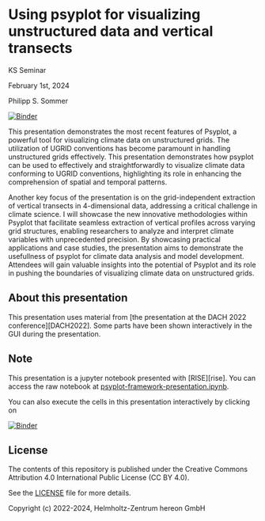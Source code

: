# Using psyplot for visualizing unstructured data and vertical transects

KS Seminar

February 1st, 2024

Philipp S. Sommer

[![Binder](https://mybinder.org/badge_logo.svg)](https://mybinder.org/v2/gh/Chilipp/psyplot-KS-Seminar-20240201/main?filepath=psyplot-framework-presentation.ipynb)


This presentation demonstrates the most recent features of Psyplot, a powerful tool for visualizing climate data on unstructured grids. The utilization of UGRID conventions has become paramount in handling unstructured grids effectively. This presentation demonstrates how psyplot can be used to effectively and straightforwardly to visualize climate data conforming to UGRID conventions, highlighting its role in enhancing the comprehension of spatial and temporal patterns.

Another key focus of the presentation is on the grid-independent extraction of vertical transects in 4-dimensional data, addressing a critical challenge in climate science. I will showcase the new innovative methodologies within Psyplot that facilitate seamless extraction of vertical profiles across varying grid structures, enabling researchers to analyze and interpret climate variables with unprecedented precision. By showcasing practical applications and case studies, the presentation aims to demonstrate the usefullness of psyplot for climate data analysis and model development. Attendees will gain valuable insights into the potential of Psyplot and its role in pushing the boundaries of visualizing climate data on unstructured grids.



## About this presentation

This presentation uses material from 
[the presentation at the DACH 2022 conference][DACH2022]. Some parts have been 
shown interactively in the GUI during the presentation.

[techtalk]: https://github.com/Chilipp/psyplot-DACH2022-presentation


## Note

This presentation is a jupyter notebook presented with [RISE][rise]. You can
access the raw notebook at
[psyplot-framework-presentation.ipynb](psyplot-framework-presentation.ipynb).

You can also execute the cells in this presentation interactively by clicking
on

[![Binder](https://mybinder.org/badge_logo.svg)](https://mybinder.org/v2/gh/Chilipp/psyplot-KS-Seminar-20240201/main?filepath=psyplot-framework-presentation.ipynb)


## License

The contents of this repository is published under the Creative Commons
Attribution 4.0 International Public License (CC BY 4.0).

See the [LICENSE](LICENSE) file for more details.

Copyright (c) 2022-2024, Helmholtz-Zentrum hereon GmbH
